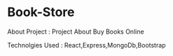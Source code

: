 # Book-Store
About Project : Project About Buy Books Online

Technolgies Used : React,Express,MongoDb,Bootstrap 
